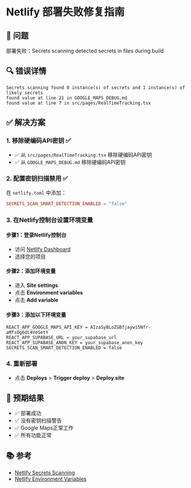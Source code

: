 # Netlify 部署失败修复指南

## 🚨 问题
部署失败：Secrets scanning detected secrets in files during build

## 🔍 错误详情
```
Secrets scanning found 0 instance(s) of secrets and 1 instance(s) of likely secrets
found value at line 21 in GOOGLE_MAPS_DEBUG.md
found value at line 7 in src/pages/RealTimeTracking.tsx
```

## ✅ 解决方案

### 1. 移除硬编码API密钥 ✅
- ✅ 从 `src/pages/RealTimeTracking.tsx` 移除硬编码API密钥
- ✅ 从 `GOOGLE_MAPS_DEBUG.md` 移除硬编码API密钥

### 2. 配置密钥扫描禁用 ✅
在 `netlify.toml` 中添加：
```toml
SECRETS_SCAN_SMART_DETECTION_ENABLED = "false"
```

### 3. 在Netlify控制台设置环境变量

#### 步骤1：登录Netlify控制台
- 访问 [Netlify Dashboard](https://app.netlify.com/)
- 选择您的项目

#### 步骤2：添加环境变量
- 进入 **Site settings**
- 点击 **Environment variables**
- 点击 **Add variable**

#### 步骤3：添加以下环境变量
```
REACT_APP_GOOGLE_MAPS_API_KEY = AIzaSyBLoZGBfjaywi5Nfr-aMfsOg6dL4VeSetY
REACT_APP_SUPABASE_URL = your_supabase_url
REACT_APP_SUPABASE_ANON_KEY = your_supabase_anon_key
SECRETS_SCAN_SMART_DETECTION_ENABLED = false
```

### 4. 重新部署
- 点击 **Deploys** > **Trigger deploy** > **Deploy site**

## 🎯 预期结果
- ✅ 部署成功
- ✅ 没有密钥扫描警告
- ✅ Google Maps正常工作
- ✅ 所有功能正常

## 📚 参考
- [Netlify Secrets Scanning](https://docs.netlify.com/configure-builds/secrets-scanning/)
- [Netlify Environment Variables](https://docs.netlify.com/environment-variables/overview/)
